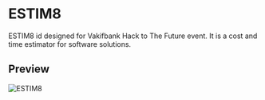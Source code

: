 # ESTIM8

ESTIM8 id designed for Vakifbank Hack to The Future event. It is a cost and time estimator for software solutions.

## Preview

![ESTIM8](https://media.giphy.com/media/riHyShDdIWzPeEc38v/giphy.gif)
